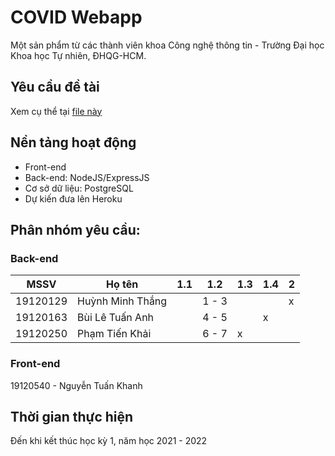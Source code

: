 # COVID Webapp 
Một sản phẩm từ các thành viên khoa Công nghệ thông tin - Trường Đại học Khoa học Tự nhiên, ĐHQG-HCM.

## Yêu cầu đề tài
Xem cụ thể tại [file này](docs/Project_Covid.pdf)

## Nền tảng hoạt động
- Front-end
- Back-end: NodeJS/ExpressJS
- Cơ sở dữ liệu: PostgreSQL
- Dự kiến đưa lên Heroku

## Phân nhóm yêu cầu:
### Back-end

| MSSV   | Họ tên           |1.1 | 1.2    |1.3 |1.4 | 2  |
|--------|------------------|----|--------|----|----|----|  
|19120129| Huỳnh Minh Thắng |    | 1 - 3  |    |    | x  |
|19120163| Bùi Lê Tuấn Anh  |    | 4 - 5  |    | x  |    |
|19120250| Phạm Tiến Khải   |    | 6 - 7  |  x |    |    |

### Front-end
19120540 - Nguyễn Tuấn Khanh

## Thời gian thực hiện
Đến khi kết thúc học kỳ 1, năm học 2021 - 2022